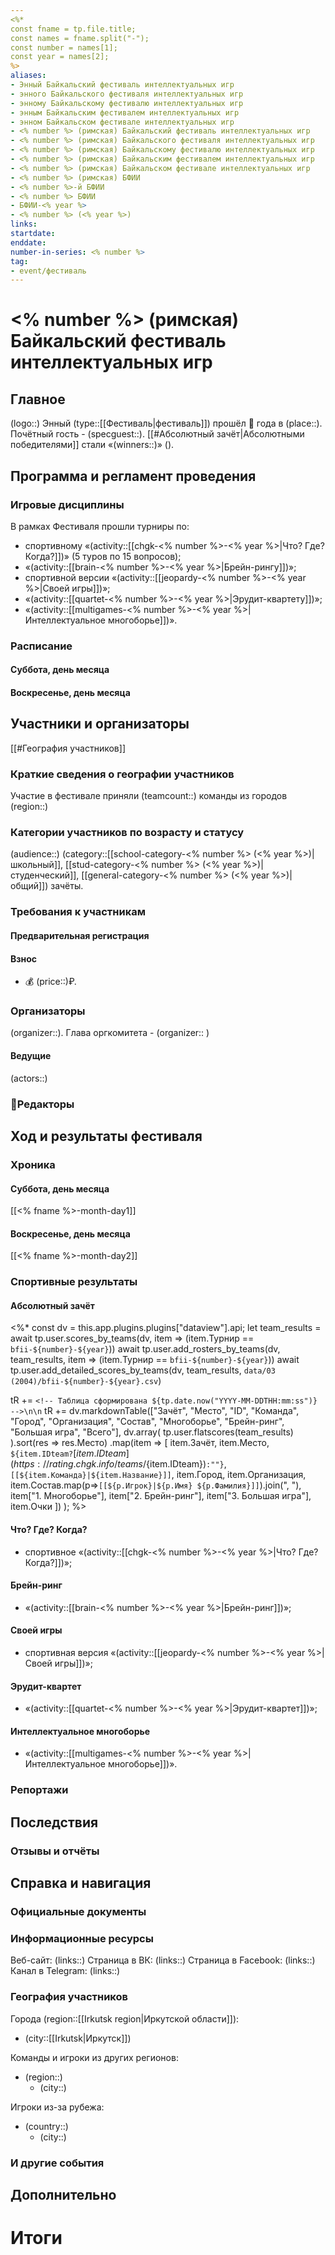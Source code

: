 ```yaml
---
<%*
const fname = tp.file.title;
const names = fname.split("-"); 
const number = names[1];
const year = names[2];
%>
aliases:
- Энный Байкальский фестиваль интеллектуальных игр
- энного Байкальского фестиваля интеллектуальных игр
- энному Байкальскому фестивалю интеллектуальных игр
- энным Байкальским фестивалем интеллектуальных игр
- энном Байкальском фестивале интеллектуальных игр
- <% number %> (римская) Байкальский фестиваль интеллектуальных игр
- <% number %> (римская) Байкальского фестиваля интеллектуальных игр
- <% number %> (римская) Байкальскому фестивалю интеллектуальных игр
- <% number %> (римская) Байкальским фестивалем интеллектуальных игр
- <% number %> (римская) Байкальском фестивале интеллектуальных игр
- <% number %> (римская) БФИИ
- <% number %>-й БФИИ
- <% number %> БФИИ
- БФИИ-<% year %>
- <% number %> (<% year %>)
links: 
startdate:
enddate:
number-in-series: <% number %>
tag: 
- event/фестиваль
---
```

# <% number %> (римская) Байкальский фестиваль интеллектуальных игр

## Главное

(logo::)
Энный (type::[[Фестиваль|фестиваль]]) прошёл 📅 года в (place::). Почётный гость - (specguest::). [[#Абсолютный зачёт|Абсолютными победителями]] стали «(winners::)» ().

## Программа и регламент проведения

### Игровые дисциплины

В рамках Фестиваля прошли турниры по:

- спортивному «(activity::[[chgk-<% number %>-<% year %>|Что? Где? Когда?]])» (5 туров по 15 вопросов);
- «(activity::[[brain-<% number %>-<% year %>|Брейн-рингу]])»;
- спортивной версии «(activity::[[jeopardy-<% number %>-<% year %>|Своей игры]])»;
- «(activity::[[quartet-<% number %>-<% year %>|Эрудит-квартету]])»;
- «(activity::[[multigames-<% number %>-<% year %>|Интеллектуальное многоборье]])».

### Расписание

#### Суббота, день месяца

#### Воскресенье, день месяца

## Участники и организаторы

[[#География участников]]

### Краткие сведения о географии участников

Участие в фестивале приняли (teamcount::) команды из городов (region::)

### Категории участников по возрасту и статусу

(audience::)
(category::[[school-category-<% number %> (<% year %>)|школьный]], [[stud-category-<% number %> (<% year %>)|студенческий]], [[general-category-<% number %> (<% year %>)|общий]]) зачёты.

### Требования к участникам

#### Предварительная регистрация

#### Взнос

- 💰 (price::)₽.

### Организаторы

(organizer::). Глава оргкомитета - (organizer:: )

#### Ведущие

(actors::)

### 📝Редакторы

## Ход и результаты фестиваля

### Хроника

#### Суббота, день месяца

[[<% fname %>-month-day1]]

#### Воскресенье, день месяца

[[<% fname %>-month-day2]]

### Спортивные результаты

#### Абсолютный зачёт

<%*
const dv = this.app.plugins.plugins["dataview"].api;
let team_results = await tp.user.scores_by_teams(dv, item => (item.Турнир == `bfii-${number}-${year}`))
await tp.user.add_rosters_by_teams(dv, team_results, item => (item.Турнир == `bfii-${number}-${year}`))
await tp.user.add_detailed_scores_by_teams(dv, team_results, `data/03 (2004)/bfii-${number}-${year}.csv`) 

tR += `<!-- Таблица сформирована ${tp.date.now("YYYY-MM-DDTHH:mm:ss")} -->\n\n`
tR += dv.markdownTable(["Зачёт", "Место", "ID", "Команда", "Город", "Организация", "Состав", "Многоборье", "Брейн-ринг", "Большая игра", "Всего"], 
	dv.array(
		tp.user.flatscores(team_results)
	).sort(res => res.Место)
	.map(item => [
		item.Зачёт, 
		item.Место, 
		`${item.IDteam?`[${item.IDteam}](https://rating.chgk.info/teams/${item.IDteam})`:""}`,
		`[[${item.Команда}|${item.Название}]]`, 
		item.Город,
		item.Организация,
		item.Состав.map(p=>`[[${p.Игрок}|${p.Имя} ${p.Фамилия}]]`).join(", "),
		item["1. Многоборье"],
		item["2. Брейн-ринг"],
		item["3. Большая игра"],
		item.Очки
	])
);
%>
#### Что? Где? Когда?

- спортивное «(activity::[[chgk-<% number %>-<% year %>|Что? Где? Когда?]])»;

#### Брейн-ринг

- «(activity::[[brain-<% number %>-<% year %>|Брейн-ринг]])»;

#### Своей игры

- спортивная версия «(activity::[[jeopardy-<% number %>-<% year %>|Своей игры]])»;

#### Эрудит-квартет

- «(activity::[[quartet-<% number %>-<% year %>|Эрудит-квартет]])»;

#### Интеллектуальное многоборье

- «(activity::[[multigames-<% number %>-<% year %>|Интеллектуальное многоборье]])».

### Репортажи

## Последствия

### Отзывы и отчёты

## Справка и навигация

### Официальные документы

### Информационные ресурсы

Веб-сайт: (links::)
Страница в ВК: (links::)
Страница в Facebook: (links::)
Канал в Telegram: (links::)

### География участников

Города (region::[[Irkutsk region|Иркутской области]]):

- (city::[[Irkutsk|Иркутск]])

Команды и игроки из других регионов:

- (region::)
	- (city::)

Игроки из-за рубежа:

- (country::)
	- (city::)

### И другие события

## Дополнительно


# Итоги

